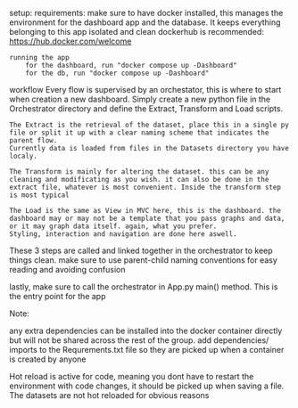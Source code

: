 setup:
    requirements:
        make sure to have docker installed, this manages the environment for the dashboard app and the database. It keeps everything belonging to this app isolated and clean
        dockerhub is recommended:
            https://hub.docker.com/welcome
    
    running the app            
        for the dashboard, run "docker compose up -Dashboard" 
        for the db, run "docker compose up -Dashboard"



workflow
Every flow is supervised by an orchestator, this is where to start when creation a new dashboard. Simply create a new python file in the Orchestrator directory and define the Extract, Transform and Load scripts.

    The Extract is the retrieval of the dataset, place this in a single py file or split it up with a clear naming scheme that indicates the parent flow.
    Currently data is loaded from files in the Datasets directory you have localy. 

    The Transform is mainly for altering the dataset. this can be any cleaning and modificating as you wish. it can also be done in the extract file, whatever is most convenient. Inside the transform step is most typical

    The Load is the same as View in MVC here, this is the dashboard. the dashboard may or may not be a template that you pass graphs and data, or it may graph data itself. again, what you prefer.
    Styling, interaction and navigation are done here aswell. 

These 3 steps are called and linked together in the orchestrator to keep things clean. make sure to use parent-child naming conventions for easy reading and avoiding confusion

lastly, make sure to call the orchestrator in App.py main() method. This is the entry point for the app



Note:

any extra dependencies can be installed into the docker container directly but will not be shared across the rest of the group. add dependencies/ imports to the Requrements.txt file so they are picked up when a container is created by anyone

Hot reload is active for code, meaning you dont have to restart the environment with code changes, it should be picked up when saving a file. The datasets are not hot reloaded for obvious reasons